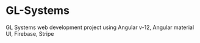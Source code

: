 # GL-Systems
GL Systems web development project using Angular v-12, Angular material UI, Firebase, Stripe
